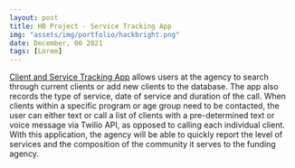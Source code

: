 ```yaml
---
layout: post
title: HB Project - Service Tracking App 
img: "assets/img/portfolio/hackbright.png"
date: December, 06 2021
tags: [Lorem]
---
```


[Client and Service Tracking App](https://github.com/knghiem03/Service-Tracking-App.git) allows users at the agency to search through current clients or add new clients to the database. The app also records the type of service, date of service and duration of the call. When clients within a specific program or age group need to be contacted, the user can either text or call a list of clients with a pre-determined text or voice message via Twilio API, as opposed to calling each individual client. With this application, the agency will be able to quickly report the level of services and the composition of the community it serves to the funding agency.

